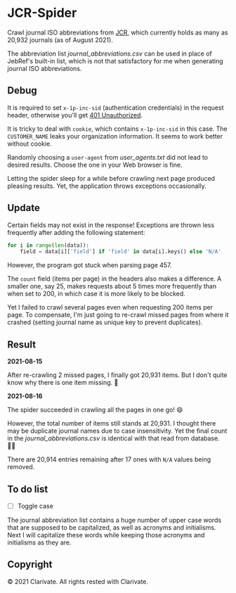 # JCR-Spider

Crawl journal ISO abbreviations from [JCR](https://jcr.clarivate.com/JCRLandingPageAction.action), which currently holds as many as 20,932 journals (as of August 2021).

The abbreviation list *journal_abbreviations.csv* can be used in place of JebRef's built-in list, which is not that satisfactory for me when generating journal ISO abbreviations.

## Debug

It is required to set `x-1p-inc-sid` (authentication credentials) in the request header, otherwise you'll get [401 Unauthorized](https://httpstatuses.com/401).

It is tricky to deal with `cookie`, which contains `x-1p-inc-sid` in this case. The `CUSTOMER_NAME` leaks your organization information. It seems to work better without cookie.

Randomly choosing a `user-agent` from *user_agents.txt* did not lead to desired results. Choose the one in your Web browser is fine.

Letting the spider sleep for a while before crawling next page produced pleasing results. Yet, the application throws exceptions occasionally.

## Update

Certain fields may not exist in the response! Exceptions are thrown less frequently after adding the following statement:

```python
for i in range(len(data)):
	field = data[i]['field'] if 'field' in data[i].keys() else 'N/A'
```
However, the program got stuck when parsing page 457.

The `count` field (items per page) in the headers also makes a difference. A smaller one, say 25, makes requests about 5 times more frequently than when set to 200, in which case it is more likely to be blocked.

Yet I failed to crawl several pages even when requesting 200 items per page. To compensate, I'm just going to re-crawl missed pages from where it crashed (setting journal name as unique key to prevent duplicates).

## Result

**2021-08-15**

After re-crawling 2 missed pages, I finally got 20,931 items. But I don't quite know why there is one item missing. 🤪

**2021-08-16**

The spider succeeded in crawling all the pages in one go! 😄

However, the total number of items still stands at 20,931. I thought there may be duplicate journal names due to case insensitivity. Yet the final count in the *journal_abbreviations.csv* is identical with that read from database. 🤷‍♂️

There are 20,914 entries remaining after 17 ones with `N/A` values being removed.

## To do list

- [ ] Toggle case

The journal abbreviation list contains a huge number of upper case words that are supposed to be capitalized, as well as acronyms and initialisms. Next I will capitalize these words while keeping those acronyms and initialisms as they are.

## Copyright

© 2021 Clarivate. All rights rested with Clarivate.

